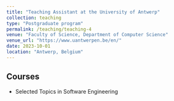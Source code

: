```yaml
---
title: "Teaching Assistant at the University of Antwerp"
collection: teaching
type: "Postgraduate program"
permalink: /teaching/teaching-4
venue: "Faculty of Science, Department of Computer Science"
venue_url: "https://www.uantwerpen.be/en/"
date: 2023-10-01
location: "Antwerp, Belgium"
---
```

Courses
-------
* Selected Topics in Software Engineering